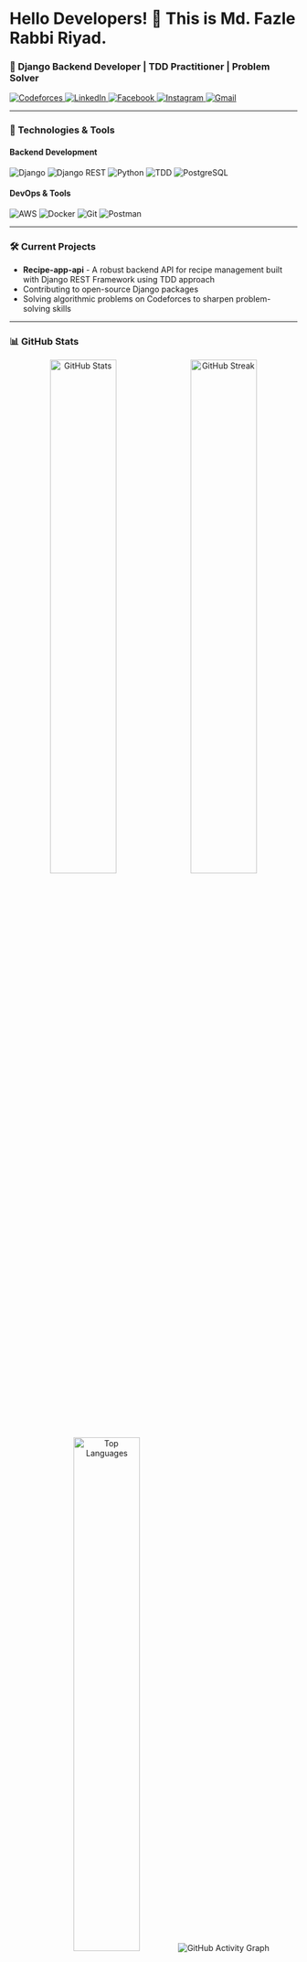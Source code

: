 # Hello Developers! 👋 This is Md. Fazle Rabbi Riyad.

### 🚀 Django Backend Developer | TDD Practitioner | Problem Solver

<p align="left">
  <a href="https://codeforces.com/profile/Riyad27" target="_blank">
    <img src="https://img.shields.io/badge/Codeforces-445f9d?style=for-the-badge&logo=Codeforces&logoColor=white" alt="Codeforces"/>
  </a>
  <a href="https://www.linkedin.com/in/riyadsheikh27/" target="_blank">
    <img src="https://img.shields.io/badge/LinkedIn-0077B5?style=for-the-badge&logo=linkedin&logoColor=white" alt="LinkedIn"/>
  </a>
  <a href="https://www.facebook.com/fazle.riyad" target="_blank">
    <img src="https://img.shields.io/badge/Facebook-1877F2?style=for-the-badge&logo=facebook&logoColor=white" alt="Facebook"/>
  </a>
  <a href="https://www.instagram.com/riyad_sheikh27/" target="_blank">
    <img src="https://img.shields.io/badge/Instagram-E4405F?style=for-the-badge&logo=instagram&logoColor=white" alt="Instagram"/>
  </a>
  <a href="mailto:riyad.cse27@gmail.com" target="_blank">
    <img src="https://img.shields.io/badge/Gmail-D14836?style=for-the-badge&logo=gmail&logoColor=white" alt="Gmail"/>
  </a>
</p>

---

### 🔧 Technologies & Tools

#### Backend Development
<p>
  <img src="https://img.shields.io/badge/Django-092E20?style=for-the-badge&logo=django&logoColor=white" alt="Django"/>
  <img src="https://img.shields.io/badge/Django_REST-ff1709?style=for-the-badge&logo=django&logoColor=white&color=ff1709&labelColor=gray" alt="Django REST"/>
  <img src="https://img.shields.io/badge/Python-3776AB?style=for-the-badge&logo=python&logoColor=white" alt="Python"/>
  <img src="https://img.shields.io/badge/TDD-25A162?style=for-the-badge&logo=testcafe&logoColor=white" alt="TDD"/>
  <img src="https://img.shields.io/badge/PostgreSQL-316192?style=for-the-badge&logo=postgresql&logoColor=white" alt="PostgreSQL"/>
</p>

#### DevOps & Tools
<p>
  <img src="https://img.shields.io/badge/AWS-%23FF9900.svg?style=for-the-badge&logo=amazon-aws&logoColor=white" alt="AWS"/>
  <img src="https://img.shields.io/badge/Docker-2CA5E0?style=for-the-badge&logo=docker&logoColor=white" alt="Docker"/>
  <img src="https://img.shields.io/badge/Git-F05032?style=for-the-badge&logo=git&logoColor=white" alt="Git"/>
  <img src="https://img.shields.io/badge/Postman-FF6C37?style=for-the-badge&logo=Postman&logoColor=white" alt="Postman"/>
</p>

---

### 🛠️ Current Projects

- **Recipe-app-api** - A robust backend API for recipe management built with Django REST Framework using TDD approach
- Contributing to open-source Django packages
- Solving algorithmic problems on Codeforces to sharpen problem-solving skills

---

### 📊 GitHub Stats

<p align="center">
  <!-- Basic stats with error handling -->
  <img width="48%" src="https://github-readme-stats.vercel.app/api?username=riyadsheikh27&show_icons=true&theme=radical&include_all_commits=true&count_private=true" onerror="this.onerror=null;this.src='https://placehold.co/600x200/0d1117/ffffff?text=Stats+Unavailable';this.alt='GitHub Stats Currently Unavailable'" alt="GitHub Stats"/>
  
  <!-- Streak stats with error handling -->
  <img width="48%" src="https://streak-stats.demolab.com/?user=riyadsheikh27&theme=radical" onerror="this.onerror=null;this.src='https://placehold.co/600x200/0d1117/ffffff?text=Streak+Unavailable';this.alt='Streak Stats Currently Unavailable'" alt="GitHub Streak"/>
</p>

<p align="center">
  <!-- Language stats with error handling -->
  <img width="48%" src="https://github-readme-stats.vercel.app/api/top-langs/?username=riyadsheikh27&layout=compact&theme=radical&langs_count=6" onerror="this.onerror=null;this.src='https://placehold.co/600x200/0d1117/ffffff?text=Language+Stats+Unavailable';this.alt='Language Stats Currently Unavailable'" alt="Top Languages"/>
  
  <!-- Activity graph with error handling -->
  <img src="https://github-readme-activity-graph.vercel.app/graph?username=riyadsheikh27&theme=react-dark&hide_border=true&area=true" onerror="this.onerror=null;this.src='https://placehold.co/600x200/0d1117/ffffff?text=Activity+Graph+Unavailable';this.alt='Activity Graph Currently Unavailable'" alt="GitHub Activity Graph"/>
</p>

<!-- Alternative stats as text -->
<p align="center">
  <a href="https://git.io/streak-stats">
    <img src="https://github-readme-streak-stats.herokuapp.com?user=riyadsheikh27&theme=radical&date_format=j%20M%5B%20Y%5D" alt="GitHub Streak Stats"/>
  </a>
</p>


### 📫 Let's Connect

- Portfolio: [riyad-sheikh27.netlify.app](https://riyad-sheikh27.netlify.app)
- Email: riyad.cse27@gmail.com
- LinkedIn: [riyadsheikh27](https://www.linkedin.com/in/riyadsheikh27/)
- Codeforces: [Riyad27](https://codeforces.com/profile/Riyad27)
- Facebook: [fazle.riyad](https://www.facebook.com/fazle.riyad)

---

<p align="center">
  <img src="https://komarev.com/ghpvc/?username=riyadsheikh27&label=Profile%20views&color=0e75b6&style=flat" alt="riyadsheikh27" /> 
  <a href="https://github.com/riyadsheikh27?tab=followers">
    <img src="https://img.shields.io/github/followers/riyadsheikh27?label=Followers&style=social" alt="GitHub Followers"/>
  </a>
</p>
